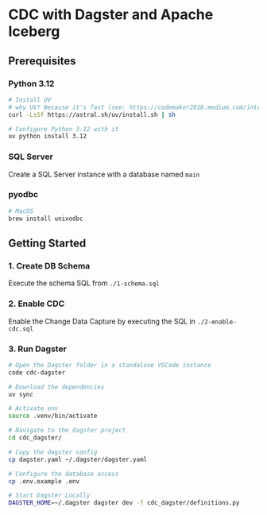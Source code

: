 # CDC with Dagster and Apache Iceberg

## Prerequisites

### Python 3.12

```bash
# Install UV
# why UV? Because it's fast (see: https://codemaker2016.medium.com/introducing-uv-next-gen-python-package-manager-b78ad39c95d7)
curl -LsSf https://astral.sh/uv/install.sh | sh

# Configure Python 3.12 with it
uv python install 3.12
```

### SQL Server

Create a SQL Server instance with a database named `main`

### pyodbc

```bash
# MacOS
brew install unixodbc
```

## Getting Started

### 1. Create DB Schema

Execute the schema SQL from `./1-schema.sql`

### 2. Enable CDC

Enable the Change Data Capture by executing the SQL in `./2-enable-cdc.sql`

### 3. Run Dagster

```bash
# Open the Dagster folder in a standalone VSCode instance
code cdc-dagster

# Download the dependencies
uv sync

# Activate env
source .venv/bin/activate

# Navigate to the dagster project
cd cdc_dagster/

# Copy the dagster config
cp dagster.yaml ~/.dagster/dagster.yaml

# Configure the database access
cp .env.example .env

# Start Dagster Locally
DAGSTER_HOME=~/.dagster dagster dev -f cdc_dagster/definitions.py
```
